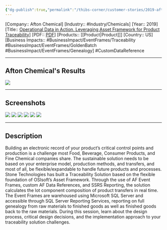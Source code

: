 ```yaml
---
{"dg-publish":true,"permalink":"/thibs-corner/customer-stories/2019-afton-chemical-operational-data-in-action-leveraging-asset-framework-for-product-traceability/","noteIcon":""}
---
```


[Company:: Afton Chemical]
[Industry:: #Industry/Chemicals]
[Year:: 2019]
[Title:: [Operational Data in Action. Leveraging Asset Framework for Product Traceability](https://resources.osisoft.com/presentations/operational-data-in-action--leveraging-asset-framework-for-product-traceability--stonetekx/)]
[PDF:: [PDF](https://cdn.osisoft.com/osi/presentations/2019-uc-san-francisco/US19NA-D2FB02-StoneTechnologies-Gallant-Operational-Data-in-Action-Leveraging-Asset-Framework.pdf)]
[Products:: [[Product\|Product]]]
[Country:: US]
[Business Impacts:: #BusinessImpact/EventFrames/Traceability #BusinessImpact/EventFrames/GoldenBatch   #BusinessImpact/EventFrames/Genealogy]
#CustomDataReference 

---
## Afton Chemical's Results
![](https://i.imgur.com/yJM83Sh.png)

---
## Screenshots
![](https://i.imgur.com/engHFmN.png)
![](https://i.imgur.com/FSHITNX.png)
![](https://i.imgur.com/xbGibzw.png)
![](https://i.imgur.com/CWs6sgY.png)
![](https://i.imgur.com/e20si0T.png)
![](https://i.imgur.com/CYokWCR.png)


---
## Description
Building an electronic record of your product’s critical control points and production is a challenge most Food, Beverage, Consumer Products, and Fine Chemical companies share. The sustainable solution needs to be based on your enterprise model, production methods, and transfers, and most of all, be flexible/expandable to handle future products and processes. Stone Technologies has built a Traceability Solution based on the flexible foundation of OSIsoft’s Asset Framework. Through the use of AF Event Frames, custom AF Data References, and SSRS Reporting, the solution calculates the lot component composition of product transfers in real time. The Event Frames are warehoused using Microsoft SQL Server and accessible through SQL Server Reporting Services, reporting on full genealogy from raw materials to finished goods as well as finished goods back to the raw materials. During this session, learn about the design process, critical design decisions, and the implementation approach to your traceability solution challenges.
